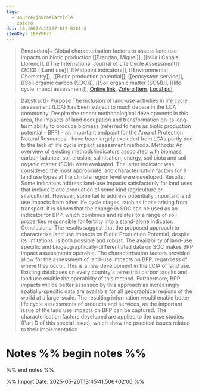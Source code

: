 ```yaml
---
tags:
  - source/journalArticle
  - zotero
doi: 10.1007/s11367-012-0381-3
itemKey: IEFYPF7J
---
```

>[!metadata]+
> Global characterisation factors to assess land use impacts on biotic production
> [[Brandao, Miguel]], [[Milà i Canals, Llorenç]], 
> [[The International Journal of Life Cycle Assessment]] (2013)
> [[Land use]], [[Midpoint indicators]], [[Environmental Chemistry]], [[Biotic production potential]], [[ecosystem service]], [[Soil organic carbon (SOC)]], [[Soil organic matter (SOM)]], [[life cycle impact assessment]], 
> [Online link](https://link.springer.com/article/10.1007/s11367-012-0381-3), [Zotero Item](zotero://select/library/items/IEFYPF7J), [Local pdf](file://C:/Users/aburg/Documents/references/zotero/storage/VC22HYKZ/s11367-012-0381-3.pdf), 

>[!abstract]-
>Purpose The inclusion of land-use activities in life cycle assessment (LCA) has been subject to much debate in the LCA community. Despite the recent methodological developments in this area, the impacts of land occupation and transformation on its long-term ability to produce biomass (referred to here as biotic production potential - BPP) - an important endpoint for the Area of Protection Natural Resources - have been largely excluded from LCAs partly due to the lack of life cycle impact assessment methods. Methods: An overview of existing methods/indicators associated with biomass, carbon balance, soil erosion, salinisation, energy, soil biota and soil organic matter (SOM) were evaluated. The latter indicator was considered the most appropriate, and characterisation factors for 8 land use types at the climate region level were developed. Results: Some indicators address land-use impacts satisfactorily for land uses that include biotic production of some kind (agriculture or silviculture). However, some fail to address potentially important land use impacts from other life cycle stages, such as those arising from transport. It is shown that the change in SOC can be used as an indicator for BPP, which combines and relates to a range of soil properties responsible for fertility into a stand-alone indicator. Conclusions: The results suggest that the proposed approach to characterize land use impacts on Biotic Production Potential, despite its limitations, is both possible and robust. The availability of land-use specific and biogeographically-differentiated data on SOC makes BPP impact assessments operable. The characterisation factors provided allow for the assessment of land-use impacts on BPP, regardless of where they occur. This is a new development in the LCIA of land use. Existing databases on every country's terrestrial carbon stocks and land use enable the operability of this method. Furthermore, BPP impacts will be better assessed by this approach as increasingly spatially-specific data are available for all geographical regions of the world at a large-scale. The resulting information would enable better life cycle assessments of products and services, as the important issue of the land use impacts on BPP can be captured. The characterisation factors developed are applied to the case studies (Part D of this special issue), which show the practical issues related to their implementation.

# Notes %% begin notes %%

%% end notes %%




%% Import Date: 2025-05-26T13:45:41.506+02:00 %%
